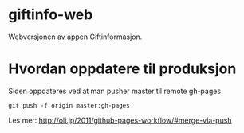 giftinfo-web
====

Webversjonen av appen Giftinformasjon.

Hvordan oppdatere til produksjon
====

Siden oppdateres ved at man pusher master til remote gh-pages

```
git push -f origin master:gh-pages
```

Les mer: http://oli.jp/2011/github-pages-workflow/#merge-via-push
